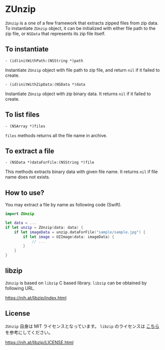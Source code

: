 # ZUnzip 


`ZUnzip` is a one of a few framework that extracts zipped files from zip data.  To instantiate `ZUnzip` object, it can be initialized with either file path to the zip file, or `NSData` that represents its zip file itself.

## To instantiate

```.objc
- (id)initWithPath:(NSString *)path
```

Instantiate `ZUnzip` object with file path to zip file, and return `nil` if it failed to create.

```.objc
- (id)initWithZipData:(NSData *)data
```

Instantiate `ZUnzip` object with zip binary data.  It returns `nil` if it failed to create.


## To list files

```.objc
- (NSArray *)files
```

`files` methods returns all the file name in archive.

## To extract a file

```.objc
- (NSData *)dataForFile:(NSString *)file
```

This methods extracts binary data with given file name. It returns `nil` if file name does not exists.


## How to use?

You may extract a file by name as following code (Swift).


```.swift
import ZUnzip

let data = ...
if let unzip = ZUnzip(data: data) {
	if let imageData = unzip.dataForFile("sample/sample.jpg") {
		if let image = UIImage(data: imageData) {
			// ...
		}
	}
}
```

## libzip

`ZUnzip` is based on `libzip` C based library.  `libzip` can be obtained by following URL.

https://nih.at/libzip/index.html


## License

`ZUnzip` 自身は MIT ライセンスとなっています。 `libzip` のライセンスは [こちら](https://nih.at/libzip/LICENSE.html) を参考にしてください。

https://nih.at/libzip/LICENSE.html




